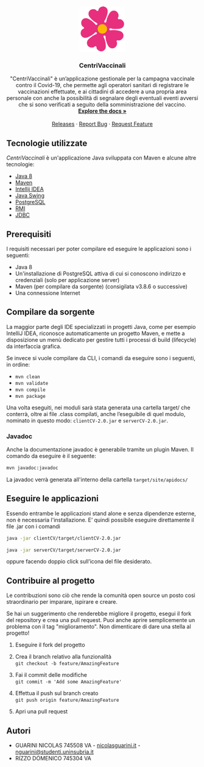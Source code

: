 <br />
<div align="center">
    <a href="https://github.com/nicolasguarini/benztrack">
    <img src="./clientCV/src/main/resources/images/logo.png" alt="Logo" width="120" height="120">
  </a>

<h3 align="center">CentriVaccinali</h3>

  <p align="center">
    "CentriVaccinali" è un’applicazione gestionale per la campagna vaccinale contro
il Covid-19, che permette agli operatori sanitari di registrare le vaccinazioni
effettuate, e ai cittadini di accedere a una propria area personale con anche
la possibilità di segnalare degli eventuali eventi avversi che si sono verificati
a seguito della somministrazione del vaccino.
    <br />
    <a href="https://github.com/nicolasguarini/vax-centers"><strong>Explore the docs »</strong></a>
    <br />
    <br />
    <a href="https://github.com/nicolasguarini/benztrack">Releases</a>
    ·
    <a href="https://github.com/nicolasguarini/benztrack/issues">Report Bug</a>
    ·
    <a href="https://github.com/nicolasguarini/benztrack/issues">Request Feature</a>
  </p>
</div>

## Tecnologie utilizzate
_CentriVaccinali_ è un'applicazione Java sviluppata con Maven e alcune altre tecnologie:
* [Java 8](https://www.java.com/it/download/)
* [Maven](https://maven.apache.org/)
* [Intellij IDEA](https://www.jetbrains.com/idea/)
* [Java Swing](https://docs.oracle.com/javase/7/docs/api/javax/swing/package-summary.html)
* [PostgreSQL](https://www.postgresql.org/)
* [RMI](https://docs.oracle.com/javase/7/docs/technotes/guides/rmi/)
* [JDBC](https://docs.oracle.com/javase/8/docs/technotes/guides/jdbc/)

## Prerequisiti
I requisiti necessari per poter compilare ed eseguire le applicazioni sono i seguenti:
* Java 8
* Un'installazione di PostgreSQL attiva di cui si conoscono indirizzo e credenziali (solo per applicazione server)
* Maven (per compilare da sorgente) (consigilata v3.8.6 o successive)
* Una connessione Internet

## Compilare da sorgente
La maggior parte degli IDE specializzati in progetti Java, come per esempio IntelliJ IDEA,
riconosce automaticamente un progetto Maven, e mette a disposizione un
menù dedicato per gestire tutti i processi di build (lifecycle) da interfaccia
grafica.

Se invece si vuole compilare da CLI, i comandi da eseguire sono i seguenti, in ordine:
* ```mvn clean```
* ```mvn validate```
* ```mvn compile```
* ```mvn package```

Una volta eseguiti, nei moduli sarà stata generata una cartella target/
che conterrà, oltre ai file .class compilati, anche l’eseguibile di quel modulo,
nominato in questo modo: ```clientCV-2.0.jar``` e ```serverCV-2.0.jar```.

### Javadoc
Anche la documentazione javadoc è generabile tramite un plugin Maven. Il comando da eseguire è il seguente:

```sh
mvn javadoc:javadoc
```

La javadoc verrà generata all'interno della cartella ```target/site/apidocs/```

## Eseguire le applicazioni
Essendo entrambe le applicazioni stand alone e senza dipendenze esterne, non è necessaria l'installazione. E’ quindi possibile eseguire direttamente il file .jar con
i comandi
```sh
java -jar clientCV/target/clientCV-2.0.jar
```

```sh
java -jar serverCV/target/serverCV-2.0.jar
```
oppure facendo doppio click sull’icona del file desiderato.


## Contribuire al progetto

Le contribuzioni sono ciò che rende la comunità open source un posto così straordinario per imparare, ispirare e creare.

Se hai un suggerimento che renderebbe migliore il progetto, esegui il fork del repository e crea una pull request. Puoi anche aprire semplicemente un problema con il tag "miglioramento".
Non dimenticare di dare una stella al progetto! 
1. Eseguire il fork del progetto
2. Crea il branch relativo alla funzionalità 
<br>```git checkout -b feature/AmazingFeature```

3. Fai il commit delle modifiche
<br>```git commit -m 'Add some AmazingFeature'```

4. Effettua il push sul branch creato
<br> ```git push origin feature/AmazingFeature```

5. Apri una pull request

## Autori

- GUARINI NICOLAS 745508 VA - [nicolasguarini.it](https://nicolasguarini.it) - [nguarini@studenti.uninsubria.it](mailto:nguarini@studenti.uninsubria.it)
- RIZZO DOMENICO 745304 VA